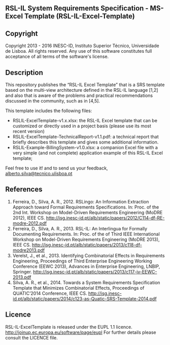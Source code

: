 ## RSL-IL System Requirements Specification - MS-Excel Template (RSL-IL-Excel-Template)

Copyright
--------------------------------------------------------------------------------------

Copyright 2013 - 2016 INESC-ID, Instituto Superior Técnico, Universidade de Lisboa. All rights reserved. 
Any use of this software constitutes full acceptance of all terms of the software's license.

Description
--------------------------------------------------------------------------------------
This repository publishes the “RSL-IL Excel Template” that is a SRS template based on the multi-view architecture defined in the RSL-IL language [1,2] and also that is aware of the problems and practical recommendations discussed in the community, such as in [4,5]. 

This template includes the following files:
- RSLIL-ExcelTemplate-v1.x.xlsx: the RSL-IL Excel template that can be customized or directly used in a project basis (please use its most recent version)
- RSLIL-ExcelTemplate-TechnicalReport-v1.1.pdf: a technical report that briefly describes this template and gives some additional information. 
- RSLIL-Example-BillingSystem-v1.0.xlsx: a companion Excel file with a very simple (and not complete) application example of this RSL-IL Excel template;

Feel free to use it! and to send us your feedback, alberto.silva@tecnico.ulisboa.pt 

References
--------------------------------------------------------------------------------------

1.	Ferreira, D., Silva, A. R., 2012. RSLingo: An Information Extraction Approach toward Formal Requirements Specifications. In: Proc. of the 2nd Int. Workshop on Model-Driven Requirements Engineering (MoDRE 2012), IEEE CS. http://isg.inesc-id.pt/alb/static/papers/2012/C114-df-RE-modre-2012.pdf 
2.	Ferreira, D., Silva, A. R., 2013. RSL-IL: An Interlingua for Formally Documenting Requirements. In: Proc. of the of Third IEEE International Workshop on Model-Driven Requirements Engineering (MoDRE 2013), IEEE CS. http://isg.inesc-id.pt/alb/static/papers/2013/c118-df-modre2013.pdf
3.	Verelst, J., et al., 2013. Identifying Combinatorial Effects in Requirements Engineering, Proceedings of Third Enterprise Engineering Working Conference (EEWC 2013), Advances in Enterprise Engineering, LNBIP, Springer. http://isg.inesc-id.pt/alb/static/papers/2013/c117-jv-EEWC-2013.pdf
4.	Silva, A. R., et al., 2014. Towards a System Requirements Specification Template that Minimizes Combinatorial Effects, Proceedings of QUATIC’2014 Conference, IEEE CS. http://isg.inesc-id.pt/alb/static/papers/2014/c123-as-Quatic-SRS-Template-2014.pdf


Licence
--------------------------------------------------------------------------------------

RSL-IL-ExcelTemplate is released under the EUPL 1.1 licence. http://joinup.ec.europa.eu/software/page/eupl
For further details please consult the LICENCE file.  
